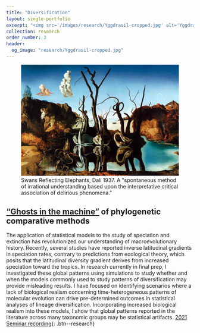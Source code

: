 ```yaml
---
title: "Diversification"
layout: single-portfolio
excerpt: "<img src='/images/research/Yggdrasil-cropped.jpg' alt='Yggdrasil'>"
collection: research
order_number: 3
header: 
  og_image: "research/Yggdrasil-cropped.jpg"
---
```


<figure>
  <img src="/images/research/swans-reflecting-elephants.jpg" alt="Swans Reflecting Elephants by Salvador Dalí"/>
  <figcaption> Swans Reflecting Elephants, Dalí 1937. A "spontaneous method of irrational understanding based upon the interpretative critical association of delirious phenomena."</figcaption>
</figure>

## [“Ghosts in the machine”](https://grammarist.com/idiom/ghost-in-the-machine/#:~:text=Computer%20programmers%20have%20appropriated%20the,comparison%20that%20is%20made%20figuratively.) of phylogenetic comparative methods

The application of statistical models to the study of speciation and extinction has revolutionized our understanding of macroevolutionary history. Recently, several studies have reported inverse latitudinal gradients in speciation rates, contrary to predictions from ecological theory, which posits that the latitudinal diversity gradient derives from increased speciation toward the tropics. In research currently in final prep, I investigated these global patterns using simulations to study whether and when the models commonly used to study patterns of diversification may provide misleading results. I have focused on identifying scenarios where a lack of biological realism concerning time-heterogeneous patterns of molecular evolution can drive pre-determined outcomes in statistical analyses of lineage diversification. Incorporating increased biological realism into these models, I show that global patterns reported in the literature across many taxonomic groups may be statistical artifacts.
[2021 Seminar recording](https://bit.ly/berv_umich_2021){: .btn--research}

